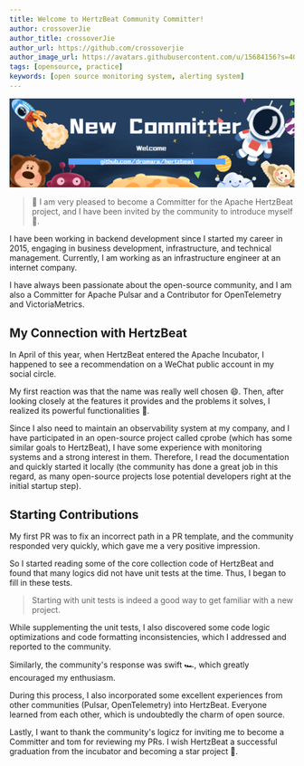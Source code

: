 ```yaml
---
title: Welcome to HertzBeat Community Committer!
author: crossoverJie
author_title: crossoverJie
author_url: https://github.com/crossoverjie
author_image_url: https://avatars.githubusercontent.com/u/15684156?s=400&v=4
tags: [opensource, practice]
keywords: [open source monitoring system, alerting system]
---
```


![hertzBeat](/img/blog/new-committer.png)

> 🎉 I am very pleased to become a Committer for the Apache HertzBeat project, and I have been invited by the community to introduce myself 🥰.

I have been working in backend development since I started my career in 2015, engaging in business development, infrastructure, and technical management. Currently, I am working as an infrastructure engineer at an internet company.

I have always been passionate about the open-source community, and I am also a Committer for Apache Pulsar and a Contributor for OpenTelemetry and VictoriaMetrics.

## My Connection with HertzBeat

In April of this year, when HertzBeat entered the Apache Incubator, I happened to see a recommendation on a WeChat public account in my social circle.

My first reaction was that the name was really well chosen 😄. Then, after looking closely at the features it provides and the problems it solves, I realized its powerful functionalities 💪.

Since I also need to maintain an observability system at my company, and I have participated in an open-source project called cprobe (which has some similar goals to HertzBeat), I have some experience with monitoring systems and a strong interest in them. Therefore, I read the documentation and quickly started it locally (the community has done a great job in this regard, as many open-source projects lose potential developers right at the initial startup step).

## Starting Contributions

My first PR was to fix an incorrect path in a PR template, and the community responded very quickly, which gave me a very positive impression.

So I started reading some of the core collection code of HertzBeat and found that many logics did not have unit tests at the time. Thus, I began to fill in these tests.

> Starting with unit tests is indeed a good way to get familiar with a new project.

While supplementing the unit tests, I also discovered some code logic optimizations and code formatting inconsistencies, which I addressed and reported to the community.

Similarly, the community's response was swift 🏎, which greatly encouraged my enthusiasm.

During this process, I also incorporated some excellent experiences from other communities (Pulsar, OpenTelemetry) into HertzBeat. Everyone learned from each other, which is undoubtedly the charm of open source.

Lastly, I want to thank the community's logicz for inviting me to become a Committer and tom for reviewing my PRs. I wish HertzBeat a successful graduation from the incubator and becoming a star project 🎊.

